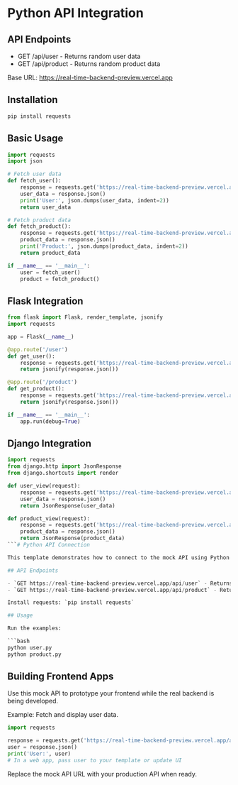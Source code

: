 # Python API Integration

## API Endpoints
- GET /api/user - Returns random user data
- GET /api/product - Returns random product data

Base URL: https://real-time-backend-preview.vercel.app

## Installation
```bash
pip install requests
```

## Basic Usage

```python
import requests
import json

# Fetch user data
def fetch_user():
    response = requests.get('https://real-time-backend-preview.vercel.app/api/user')
    user_data = response.json()
    print('User:', json.dumps(user_data, indent=2))
    return user_data

# Fetch product data
def fetch_product():
    response = requests.get('https://real-time-backend-preview.vercel.app/api/product')
    product_data = response.json()
    print('Product:', json.dumps(product_data, indent=2))
    return product_data

if __name__ == '__main__':
    user = fetch_user()
    product = fetch_product()
```

## Flask Integration

```python
from flask import Flask, render_template, jsonify
import requests

app = Flask(__name__)

@app.route('/user')
def get_user():
    response = requests.get('https://real-time-backend-preview.vercel.app/api/user')
    return jsonify(response.json())

@app.route('/product')
def get_product():
    response = requests.get('https://real-time-backend-preview.vercel.app/api/product')
    return jsonify(response.json())

if __name__ == '__main__':
    app.run(debug=True)
```

## Django Integration

```python
import requests
from django.http import JsonResponse
from django.shortcuts import render

def user_view(request):
    response = requests.get('https://real-time-backend-preview.vercel.app/api/user')
    user_data = response.json()
    return JsonResponse(user_data)

def product_view(request):
    response = requests.get('https://real-time-backend-preview.vercel.app/api/product')
    product_data = response.json()
    return JsonResponse(product_data)
```# Python API Connection

This template demonstrates how to connect to the mock API using Python.

## API Endpoints

- `GET https://real-time-backend-preview.vercel.app/api/user` - Returns random user data
- `GET https://real-time-backend-preview.vercel.app/api/product` - Returns random product data

Install requests: `pip install requests`

## Usage

Run the examples:

```bash
python user.py
python product.py
```

## Building Frontend Apps

Use this mock API to prototype your frontend while the real backend is being developed.

Example: Fetch and display user data.

```python
import requests

response = requests.get('https://real-time-backend-preview.vercel.app/api/user')
user = response.json()
print('User:', user)
# In a web app, pass user to your template or update UI
```

Replace the mock API URL with your production API when ready.